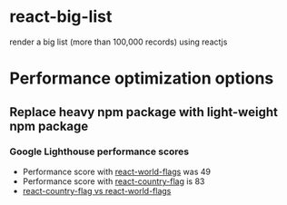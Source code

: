 # react-big-list

render a big list (more than 100,000 records) using reactjs

# Performance optimization options

## Replace heavy npm package with light-weight npm package

### Google Lighthouse performance scores

- Performance score with [react-world-flags](https://www.npmjs.com/package/react-world-flags) was 49
- Performance score with [react-country-flag](https://www.npmjs.com/package/react-country-flag) is 83
- [react-country-flag vs react-world-flags](https://npmtrends.com/react-country-flag-vs-react-world-flags)
